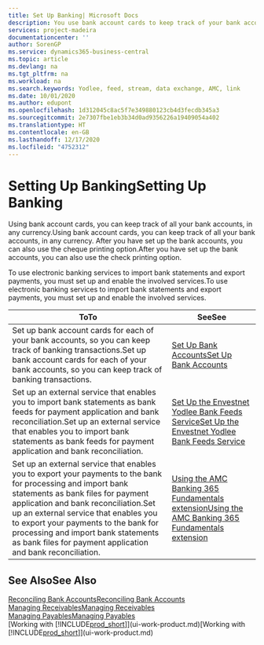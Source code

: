 ```yaml
---
title: Set Up Banking| Microsoft Docs
description: You use bank account cards to keep track of your bank accounts and set up bank feeds, such as Yodlee, to exchange data.
services: project-madeira
documentationcenter: ''
author: SorenGP
ms.service: dynamics365-business-central
ms.topic: article
ms.devlang: na
ms.tgt_pltfrm: na
ms.workload: na
ms.search.keywords: Yodlee, feed, stream, data exchange, AMC, link
ms.date: 10/01/2020
ms.author: edupont
ms.openlocfilehash: 1d312045c8ac5f7e349880123cb4d3fecdb345a3
ms.sourcegitcommit: 2e7307fbe1eb3b34d0ad9356226a19409054a402
ms.translationtype: HT
ms.contentlocale: en-GB
ms.lasthandoff: 12/17/2020
ms.locfileid: "4752312"
---
```

# <a name="setting-up-banking"></a><span data-ttu-id="f1bf1-103">Setting Up Banking</span><span class="sxs-lookup"><span data-stu-id="f1bf1-103">Setting Up Banking</span></span>
<span data-ttu-id="f1bf1-104">Using bank account cards, you can keep track of all your bank accounts, in any currency.</span><span class="sxs-lookup"><span data-stu-id="f1bf1-104">Using bank account cards, you can keep track of all your bank accounts, in any currency.</span></span> <span data-ttu-id="f1bf1-105">After you have set up the bank accounts, you can also use the cheque printing option.</span><span class="sxs-lookup"><span data-stu-id="f1bf1-105">After you have set up the bank accounts, you can also use the check printing option.</span></span>

<span data-ttu-id="f1bf1-106">To use electronic banking services to import bank statements and  export payments, you must set up and enable the involved services.</span><span class="sxs-lookup"><span data-stu-id="f1bf1-106">To use electronic banking services to import bank statements and  export payments, you must set up and enable the involved services.</span></span>

| <span data-ttu-id="f1bf1-107">To</span><span class="sxs-lookup"><span data-stu-id="f1bf1-107">To</span></span> | <span data-ttu-id="f1bf1-108">See</span><span class="sxs-lookup"><span data-stu-id="f1bf1-108">See</span></span> |
| --- | --- |
| <span data-ttu-id="f1bf1-109">Set up bank account cards for each of your bank accounts, so you can keep track of banking transactions.</span><span class="sxs-lookup"><span data-stu-id="f1bf1-109">Set up bank account cards for each of your bank accounts, so you can keep track of banking transactions.</span></span> |[<span data-ttu-id="f1bf1-110">Set Up Bank Accounts</span><span class="sxs-lookup"><span data-stu-id="f1bf1-110">Set Up Bank Accounts</span></span>](bank-how-setup-bank-accounts.md) |
| <span data-ttu-id="f1bf1-111">Set up an external service that enables you to import bank statements as bank feeds for payment application and bank reconciliation.</span><span class="sxs-lookup"><span data-stu-id="f1bf1-111">Set up an external service that enables you to import bank statements as bank feeds for payment application and bank reconciliation.</span></span> |[<span data-ttu-id="f1bf1-112">Set Up the Envestnet Yodlee Bank Feeds Service</span><span class="sxs-lookup"><span data-stu-id="f1bf1-112">Set Up the Envestnet Yodlee Bank Feeds Service</span></span>](bank-how-setup-bank-statement-service.md) |
| <span data-ttu-id="f1bf1-113">Set up an external service that enables you to export your payments to the bank for processing  and import bank statements as bank files for payment application and bank reconciliation.</span><span class="sxs-lookup"><span data-stu-id="f1bf1-113">Set up an external service that enables you to export your payments to the bank for processing  and import bank statements as bank files for payment application and bank reconciliation.</span></span> |[<span data-ttu-id="f1bf1-114">Using the AMC Banking 365 Fundamentals extension</span><span class="sxs-lookup"><span data-stu-id="f1bf1-114">Using the AMC Banking 365 Fundamentals extension</span></span>](ui-extensions-amc-banking.md) |

## <a name="see-also"></a><span data-ttu-id="f1bf1-115">See Also</span><span class="sxs-lookup"><span data-stu-id="f1bf1-115">See Also</span></span>
[<span data-ttu-id="f1bf1-116">Reconciling Bank Accounts</span><span class="sxs-lookup"><span data-stu-id="f1bf1-116">Reconciling Bank Accounts</span></span>](bank-manage-bank-accounts.md)  
[<span data-ttu-id="f1bf1-117">Managing Receivables</span><span class="sxs-lookup"><span data-stu-id="f1bf1-117">Managing Receivables</span></span>](receivables-manage-receivables.md)  
[<span data-ttu-id="f1bf1-118">Managing Payables</span><span class="sxs-lookup"><span data-stu-id="f1bf1-118">Managing Payables</span></span>](payables-manage-payables.md)  
<span data-ttu-id="f1bf1-119">[Working with [!INCLUDE[prod_short](includes/prod_short.md)]](ui-work-product.md)</span><span class="sxs-lookup"><span data-stu-id="f1bf1-119">[Working with [!INCLUDE[prod_short](includes/prod_short.md)]](ui-work-product.md)</span></span>
